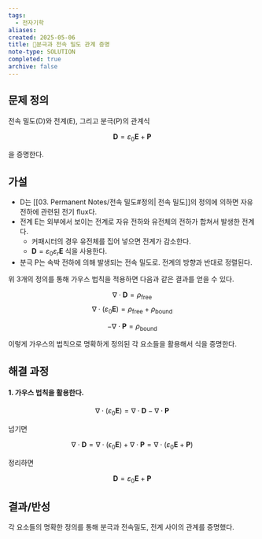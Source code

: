 ```yaml
---
tags:
  - 전자기학
aliases: 
created: 2025-05-06
title: 🔬분극과 전속 밀도 관계 증명
note-type: SOLUTION
completed: true
archive: false
---
```



## 문제 정의
전속 밀도(D)와 전계(E), 그리고 분극(P)의 관계식

$$
\mathbf{D} = \varepsilon_{0}\mathbf{E} + \mathbf{P}
$$

을 증명한다.

## 가설
- D는 [[03. Permanent Notes/전속 밀도#정의| 전속 밀도]]의 정의에 의하면 자유 전하에 관련된 전기 flux다.
- 전계 E는 외부에서 보이는 전계로 자유 전하와 유전체의 전하가 합쳐서 발생한 전계다.
	- 커패시터의 경우 유전체를 집어 넣으면 전계가 감소한다.
	- $\mathbf{D} = \varepsilon_{0}\varepsilon_{r}\mathbf{E}$ 식을 사용한다.
- 분극 P는 속박 전하에 의해 발생되는 전속 밀도로. 전계의 방향과 반대로 정렬된다.

위 3개의 정의를 통해 가우스 법칙을 적용하면 다음과 같은 결과를 얻을 수 있다.

$$
\nabla \cdot \mathbf{D} = \rho_{\text{free}}
$$
$$
\nabla \cdot (\varepsilon_{0}\mathbf{E}) = \rho_{\text{free}} + \rho_{\text{bound}}
$$

$$
-\nabla \cdot \mathbf{P} = \rho_{\text{bound}}
$$

이렇게 가우스의 법칙으로 명확하게 정의된 각 요소들을 활용해서 식을 증명한다.
## 해결 과정
#### 1. 가우스 법칙을 활용한다.

$$
\nabla \cdot (\varepsilon_{0}\mathbf{E}) = \nabla \cdot \mathbf{D} - \nabla \cdot \mathbf{P}
$$

넘기면

$$
\nabla \cdot \mathbf{D} = \nabla \cdot (\epsilon_{0}\mathbf{E}) + \nabla \cdot \mathbf{P} = \nabla \cdot (\varepsilon_{0}\mathbf{E} + \mathbf{P})
$$

정리하면

$$
\mathbf{D} = \varepsilon_{0}\mathbf{E} + \mathbf{P}
$$

## 결과/반성

각 요소들의 명확한 정의를 통해 분극과 전속밀도, 전계 사이의 관계를 증명했다.